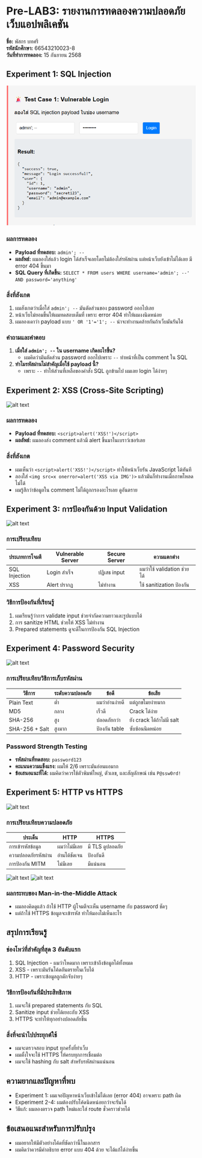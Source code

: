 # Pre-LAB3: รายงานการทดลองความปลอดภัยเว็บแอปพลิเคชัน

**ชื่อ:** พัสกร บทศรี  
**รหัสนักศึกษา:** 66543210023-8  
**วันที่ทำการทดลอง:** 15 กันยายน 2568

## Experiment 1: SQL Injection
![XSS Alert](screenshots/image.png)
### ผลการทดลอง
- **Payload ที่ทดสอบ:** `admin'; --`
- **ผลลัพธ์:** ผมลองใส่แล้ว login ได้สำเร็จเลยโดยไม่ต้องใส่รหัสผ่าน แต่หน้าเว็บยังเข้าไม่ได้เลย มี error 404 ขึ้นมา
- **SQL Query ที่เกิดขึ้น:** `SELECT * FROM users WHERE username='admin'; --' AND password='anything'`

### สิ่งที่สังเกต
1. ผมสังเกตว่าเมื่อใส่ `admin'; --` มันตัดส่วนของ password ออกไปเลย
2. หน้าเว็บไม่ยอมขึ้นให้ผมทดสอบเต็มที่ เพราะ error 404 ทำให้ผมงงนิดหน่อย
3. ผมลองเดาว่า payload แบบ `' OR '1'='1'; --` น่าจะทำงานคล้ายกันถ้าเว็บมันรันได้

### คำถามและคำตอบ
1. **เมื่อใส่ `admin'; --` ใน username เกิดอะไรขึ้น?**
   - ผมคิดว่ามันตัดส่วน password ออกไปเพราะ `--` ทำหน้าที่เป็น comment ใน SQL
2. **ทำไมรหัสผ่านไม่สำคัญเมื่อใช้ payload นี้?**
   - เพราะ `--` ทำให้ส่วนที่เหลือของคำสั่ง SQL ถูกข้ามไป ผมเลย login ได้ง่ายๆ

## Experiment 2: XSS (Cross-Site Scripting)
![alt text](image-1.png)
### ผลการทดลอง
- **Payload ที่ทดสอบ:** `<script>alert('XSS!')</script>`
- **ผลลัพธ์:** ผมลองส่ง comment แล้วมี alert ขึ้นมาในเบราว์เซอร์เลย 

### สิ่งที่สังเกต
- ผมเห็นว่า `<script>alert('XSS!')</script>` ทำให้หน้าเว็บรัน JavaScript ได้ทันที
- ลองใส่ `<img src=x onerror=alert('XSS via IMG')>` แล้วมันก็ทำงานเมื่อภาพโหลดไม่ได้
- ผมรู้สึกว่าข้อมูลใน comment ไม่ได้ถูกกรองอะไรเลย ดูอันตราย

## Experiment 3: การป้องกันด้วย Input Validation
![alt text](image-2.png)
### การเปรียบเทียบ
| ประเภทการโจมตี  | Vulnerable Server | Secure Server | ความแตกต่าง         |
|------------------|-------------------|---------------|---------------------|
| SQL Injection    | Login สำเร็จ      | ปฏิเสธ input  | ผมว่าใช้ validation ช่วยได้ |
| XSS              | Alert ปรากฏ       | ไม่ทำงาน      | ใช้ sanitization ป้องกัน |

### วิธีการป้องกันที่เรียนรู้
1. ผมเรียนรู้ว่าการ validate input ช่วยจำกัดความยาวและรูปแบบได้
2. การ sanitize HTML ช่วยให้ XSS ไม่ทำงาน
3. Prepared statements ดูจะดีในการป้องกัน SQL Injection

## Experiment 4: Password Security
![alt text](image-4.png)
### การเปรียบเทียบวิธีการเก็บรหัสผ่าน
| วิธีการ         | ระดับความปลอดภัย | ข้อดี          | ข้อเสีย         |
|-----------------|------------------|----------------|---------------|
| Plain Text      | ต่ำ             | ผมว่าอ่านง่ายดี | แต่ถูกขโมยง่ายมาก |
| MD5             | กลาง            | เร็วดี         | Crack ได้ง่าย |
| SHA-256         | สูง             | ปลอดภัยกว่า    | ยัง crack ได้ถ้าไม่มี salt |
| SHA-256 + Salt  | สูงมาก          | ป้องกัน table  | ซับซ้อนนิดหน่อย |

### Password Strength Testing
- **รหัสผ่านที่ทดสอบ:** `password123`
- **คะแนนความแข็งแรง:** ผมให้ 2/6 เพราะมันอ่อนแอมาก
- **ข้อเสนอแนะที่ได้:** ผมคิดว่าควรใช้ตัวพิมพ์ใหญ่, ตัวเลข, และสัญลักษณ์ เช่น `P@ssw0rd!`

## Experiment 5: HTTP vs HTTPS
![alt text](image-5.png)
### การเปรียบเทียบความปลอดภัย
| ประเด็น            | HTTP         | HTTPS        |
|-------------------|--------------|--------------|
| การเข้ารหัสข้อมูล     | ผมว่าไม่มีเลย | มี TLS ดูปลอดภัย |
| ความปลอดภัยรหัสผ่าน  | อ่านได้ชัดเจน | ป้องกันดี    |
| การป้องกัน MITM     | ไม่มีเลย     | มีแน่นอน     |
![alt text](image-6.png)
![alt text](image-7.png)
### ผลกระทบของ Man-in-the-Middle Attack
- ผมลองคิดดูแล้ว ถ้าใช้ HTTP ผู้โจมตีจะเห็น username กับ password ชัดๆ
- แต่ถ้าใช้ HTTPS ข้อมูลจะเข้ารหัส ทำให้มองไม่เห็นอะไร

## สรุปการเรียนรู้

### ช่องโหว่ที่สำคัญที่สุด 3 อันดับแรก
1. SQL Injection - ผมว่าโหดมาก เพราะเข้าถึงข้อมูลได้ทั้งหมด
2. XSS - เพราะมันรันโค้ดอันตรายในเว็บได้
3. HTTP - เพราะข้อมูลถูกดักจับง่ายๆ

### วิธีการป้องกันที่มีประสิทธิภาพ
1. ผมจะใช้ prepared statements กับ SQL
2. Sanitize input ช่วยได้เยอะกับ XSS
3. HTTPS จะทำให้ทุกอย่างปลอดภัยขึ้น

### สิ่งที่จะนำไปประยุกต์ใช้
- ผมจะตรวจสอบ input ทุกครั้งที่ทำเว็บ
- ผมตั้งใจจะใช้ HTTPS ให้ครบทุกการเชื่อมต่อ
- ผมจะใช้ hashing กับ salt สำหรับรหัสผ่านแน่นอน

## ความยากและปัญหาที่พบ
- Experiment 1: ผมเจอปัญหาหน้าเว็บเข้าไม่ได้เลย (error 404) อาจเพราะ path ผิด
- Experiment 2-4: ผมต้องปรับโค้ดนิดหน่อยกว่าจะรันได้
- วิธีแก้: ผมลองตรวจ path ใหม่และใส่ route ชั่วคราวช่วยได้

## ข้อเสนอแนะสำหรับการปรับปรุง
- ผมอยากให้มีตัวอย่างโค้ดที่ชัดกว่านี้ในเอกสาร
- ผมคิดว่าควรมีคำอธิบาย error แบบ 404 ด้วย จะได้แก้ได้ง่ายขึ้น
